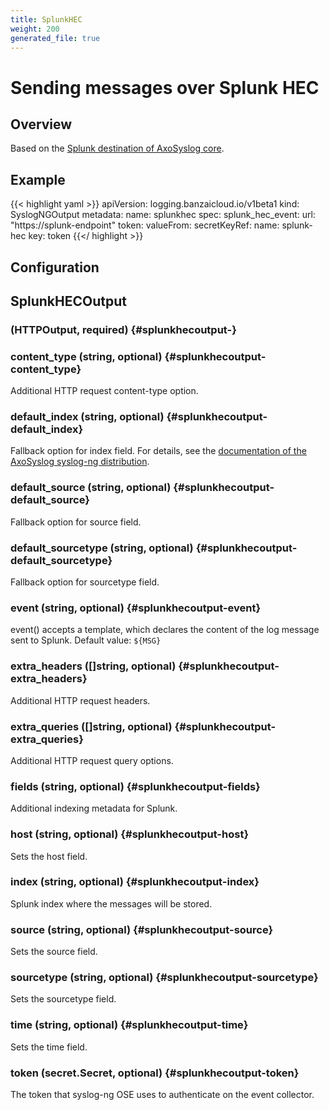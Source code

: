 ```yaml
---
title: SplunkHEC
weight: 200
generated_file: true
---
```


# Sending messages over Splunk HEC
## Overview

Based on the [Splunk destination of AxoSyslog core](https://axoflow.com/docs/axosyslog-core/chapter-destinations/syslog-ng-with-splunk/).

## Example

{{< highlight yaml >}}
apiVersion: logging.banzaicloud.io/v1beta1
kind: SyslogNGOutput
metadata:
  name: splunkhec
spec:
  splunk_hec_event:
    url: "https://splunk-endpoint"
    token:
      valueFrom:
          secretKeyRef:
            name: splunk-hec
            key: token
{{</ highlight >}}


## Configuration
## SplunkHECOutput

###  (HTTPOutput, required) {#splunkhecoutput-}


### content_type (string, optional) {#splunkhecoutput-content_type}

Additional HTTP request content-type option. 


### default_index (string, optional) {#splunkhecoutput-default_index}

Fallback option for index field. For details, see the [documentation of the AxoSyslog syslog-ng distribution](https://axoflow.com/docs/axosyslog-core/chapter-destinations/syslog-ng-with-splunk/). 


### default_source (string, optional) {#splunkhecoutput-default_source}

Fallback option for source field. 


### default_sourcetype (string, optional) {#splunkhecoutput-default_sourcetype}

Fallback option for sourcetype field. 


### event (string, optional) {#splunkhecoutput-event}

event() accepts a template, which declares the content of the log message sent to Splunk. Default value: `${MSG}` 


### extra_headers ([]string, optional) {#splunkhecoutput-extra_headers}

Additional HTTP request headers. 


### extra_queries ([]string, optional) {#splunkhecoutput-extra_queries}

Additional HTTP request query options. 


### fields (string, optional) {#splunkhecoutput-fields}

Additional indexing metadata for Splunk. 


### host (string, optional) {#splunkhecoutput-host}

Sets the host field. 


### index (string, optional) {#splunkhecoutput-index}

Splunk index where the messages will be stored. 


### source (string, optional) {#splunkhecoutput-source}

Sets the source field. 


### sourcetype (string, optional) {#splunkhecoutput-sourcetype}

Sets the sourcetype field. 


### time (string, optional) {#splunkhecoutput-time}

Sets the time field. 


### token (secret.Secret, optional) {#splunkhecoutput-token}

The token that syslog-ng OSE uses to authenticate on the event collector. 



